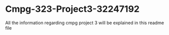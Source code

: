 # Cmpg-323-Project3-32247192
All the information regarding cmpg project 3 will be explained in this readme file 
